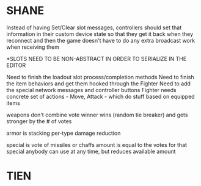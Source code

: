 SHANE
==========

Instead of having Set/Clear slot messages, controllers should set that information
in their custom device state so that they get it back when they reconnect
and then the game doesn't have to do any extra broadcast work when receiving them


*SLOTS NEED TO BE NON-ABSTRACT IN ORDER TO SERIALIZE IN THE EDITOR

Need to finish the loadout slot process/completion methods
Need to finish the item behaviors and get them hooked through the Fighter
Need to add the special network messages and controller buttons
Fighter needs concrete set of actions - Move, Attack - which do stuff based on equipped items





weapons don't combine
    vote winner wins (random tie breaker) and gets stronger by the # of votes

armor is stacking per-type damage reduction

special is vote of missiles or chaffs
    amount is equal to the votes for that special
    anybody can use at any time, but reduces available amount








TIEN
==========
